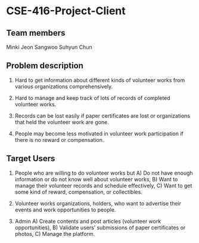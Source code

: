 # CSE-416-Project-Client



## Team members
Minki Jeon
Sangwoo
Suhyun Chun



## Problem description

1.  Hard to get information about different kinds of volunteer works from various organizations comprehensively.

2.  Hard to manage and keep track of lots of records of completed volunteer works.

3.	Records can be lost easily if paper certificates are lost or organizations that held the volunteer work are gone.

4.	People may become less motivated in volunteer work participation if there is no reward or compensation.



## Target Users

1.	People who are willing to do volunteer works but
  A)	Do not have enough information or do not know well about volunteer works,
  B)	Want to manage their volunteer records and schedule effectively,
  C)	Want to get some kind of reward, compensation, or collectibles.
  
2.	Volunteer works organizations, holders, who want to advertise their events and work opportunities to people.

3.	Admin
  A)	Create contents and post articles (volunteer work opportunities),
  B)	Validate users’ submissions of paper certificates or photos,
  C)	Manage the platform.






